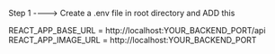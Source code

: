 Step 1 ----> Create a .env file in root directory and ADD this

REACT_APP_BASE_URL = http://localhost:YOUR_BACKEND_PORT/api
REACT_APP_IMAGE_URL = http://localhost:YOUR_BACKEND_PORT

